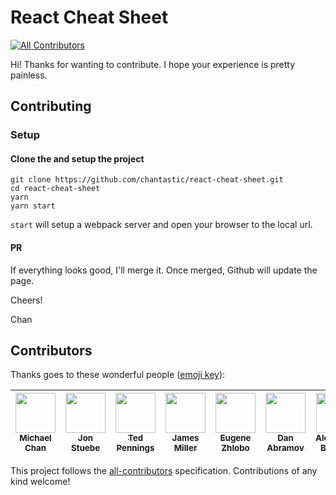 # React Cheat Sheet
[![All Contributors](https://img.shields.io/badge/all_contributors-7-orange.svg?style=flat-square)](#contributors)

Hi! Thanks for wanting to contribute. I hope your experience is pretty painless.

## Contributing

### Setup

#### Clone the and setup the project

    git clone https://github.com/chantastic/react-cheat-sheet.git
    cd react-cheat-sheet
    yarn
    yarn start

`start` will setup a webpack server and open your browser to the local url.

#### PR

If everything looks good, I'll merge it. Once merged, Github will update the page.

Cheers!

Chan

## Contributors

Thanks goes to these wonderful people ([emoji key](https://github.com/kentcdodds/all-contributors#emoji-key)):

<!-- ALL-CONTRIBUTORS-LIST:START - Do not remove or modify this section -->
| [<img src="https://avatars1.githubusercontent.com/u/658360?v=3" width="64px;"/><br /><sub>Michael Chan</sub>](http://twitter.com/chantastic)<br /> | [<img src="https://avatars3.githubusercontent.com/u/156722?v=3" width="64px;"/><br /><sub>Jon Stuebe</sub>](http://jonstuebe.com)<br /> | [<img src="https://avatars2.githubusercontent.com/u/310323?v=3" width="64px;"/><br /><sub>Ted Pennings</sub>](http://ted.pennin.gs/)<br /> | [<img src="https://avatars3.githubusercontent.com/u/4595?v=3" width="64px;"/><br /><sub>James Miller</sub>](http://www.bensie.com)<br /> | [<img src="https://avatars1.githubusercontent.com/u/974552?v=3" width="64px;"/><br /><sub>Eugene Zhlobo</sub>](https://github.com/ezhlobo)<br /> | [<img src="https://avatars3.githubusercontent.com/u/810438?v=3" width="64px;"/><br /><sub>Dan Abramov</sub>](http://twitter.com/dan_abramov)<br /> | [<img src="https://avatars2.githubusercontent.com/u/576455?v=3" width="64px;"/><br /><sub>Alexander Burtsev</sub>](http://burtsev.me)<br /> |
| :---: | :---: | :---: | :---: | :---: | :---: | :---: |
<!-- ALL-CONTRIBUTORS-LIST:END -->

This project follows the [all-contributors](https://github.com/kentcdodds/all-contributors) specification. Contributions of any kind welcome!